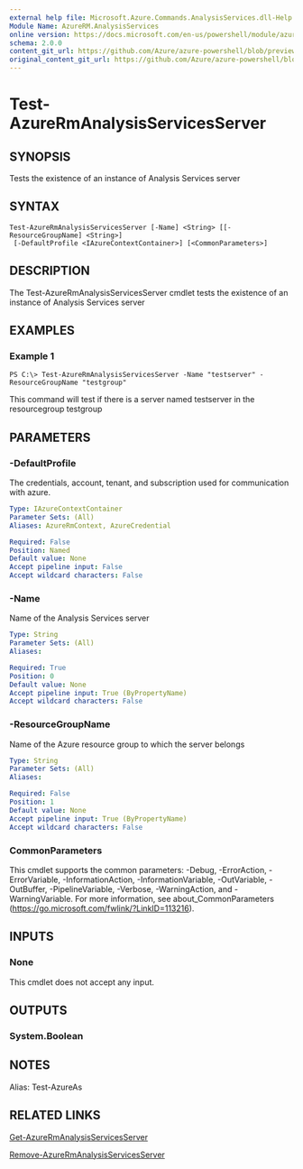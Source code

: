 ```yaml
---
external help file: Microsoft.Azure.Commands.AnalysisServices.dll-Help.xml
Module Name: AzureRM.AnalysisServices
online version: https://docs.microsoft.com/en-us/powershell/module/azurerm.analysisservices/test-azurermanalysisservicesserver
schema: 2.0.0
content_git_url: https://github.com/Azure/azure-powershell/blob/preview/src/ResourceManager/AnalysisServices/Commands.AnalysisServices/help/Test-AzureRmAnalysisServicesServer.md
original_content_git_url: https://github.com/Azure/azure-powershell/blob/preview/src/ResourceManager/AnalysisServices/Commands.AnalysisServices/help/Test-AzureRmAnalysisServicesServer.md
---
```


# Test-AzureRmAnalysisServicesServer

## SYNOPSIS
Tests the existence of an instance of Analysis Services server

## SYNTAX

```
Test-AzureRmAnalysisServicesServer [-Name] <String> [[-ResourceGroupName] <String>]
 [-DefaultProfile <IAzureContextContainer>] [<CommonParameters>]
```

## DESCRIPTION
The Test-AzureRmAnalysisServicesServer cmdlet tests the existence of an instance of Analysis Services server

## EXAMPLES

### Example 1
```
PS C:\> Test-AzureRmAnalysisServicesServer -Name "testserver" -ResourceGroupName "testgroup"
```

This command will test if there is a server named testserver in the resourcegroup testgroup

## PARAMETERS

### -DefaultProfile
The credentials, account, tenant, and subscription used for communication with azure.

```yaml
Type: IAzureContextContainer
Parameter Sets: (All)
Aliases: AzureRmContext, AzureCredential

Required: False
Position: Named
Default value: None
Accept pipeline input: False
Accept wildcard characters: False
```

### -Name
Name of the Analysis Services server

```yaml
Type: String
Parameter Sets: (All)
Aliases: 

Required: True
Position: 0
Default value: None
Accept pipeline input: True (ByPropertyName)
Accept wildcard characters: False
```

### -ResourceGroupName
Name of the Azure resource group to which the server belongs

```yaml
Type: String
Parameter Sets: (All)
Aliases: 

Required: False
Position: 1
Default value: None
Accept pipeline input: True (ByPropertyName)
Accept wildcard characters: False
```

### CommonParameters
This cmdlet supports the common parameters: -Debug, -ErrorAction, -ErrorVariable, -InformationAction, -InformationVariable, -OutVariable, -OutBuffer, -PipelineVariable, -Verbose, -WarningAction, and -WarningVariable. For more information, see about_CommonParameters (https://go.microsoft.com/fwlink/?LinkID=113216).

## INPUTS

### None
This cmdlet does not accept any input.

## OUTPUTS

### System.Boolean

## NOTES
Alias: Test-AzureAs

## RELATED LINKS

[Get-AzureRmAnalysisServicesServer](./Get-AzureRmAnalysisServicesServer.md)

[Remove-AzureRmAnalysisServicesServer](./Remove-AzureRmAnalysisServicesServer.md)
